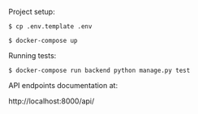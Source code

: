 Project setup:

`$ cp .env.template .env`

`$ docker-compose up`

Running tests:

`$ docker-compose run backend python manage.py test`

API endpoints documentation at:

http://localhost:8000/api/

